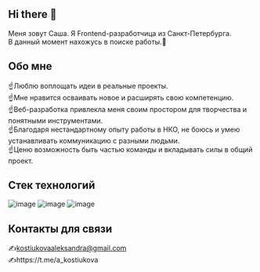 ## Hi there 👋

Меня зовут Саша. Я Frontend-разработчица из Санкт-Петербурга.\
В данный момент нахожусь в поиске работы.🤝

## Обо мне

☝️Люблю воплощать идеи в реальные проекты.\
☝️Мне нравится осваивать новое и расширять свою компетенцию.\
☝️Веб-разработка привлекла меня своим простором для творчества и понятными инструментами. \
☝️Благодаря нестандартному опыту работы в НКО, не боюсь и умею устанавливать коммуникацию с разными людьми.\
☝️Ценю возможность быть частью команды и вкладывать силы в общий проект.

## Стек технологий

![image](https://github.com/sashakostiukova/sashakostiukova/assets/130703843/30fa8351-fb94-435a-85a6-fbe2a4d7ffd6)
![image](https://github.com/sashakostiukova/sashakostiukova/assets/130703843/1a33a1dd-c00e-4966-8784-bee47cab3ec4)
![image](https://github.com/sashakostiukova/sashakostiukova/assets/130703843/a05d938f-bdfb-4893-b578-58604966f43c)


## Контакты для связи

✍️kostiukovaaleksandra@gmail.com\
✍️https://t.me/a_kostiukova
